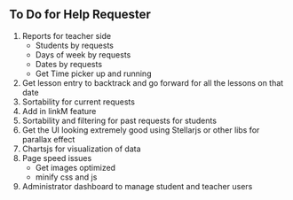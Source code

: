 To Do for Help Requester
-------------------------
1. Reports for teacher side
	* Students by requests
	* Days of week by requests
	* Dates by requests
	* Get Time picker up and running
2. Get lesson entry to backtrack and go forward for all the lessons on that date
3. Sortability for current requests
4. Add in linkM feature
5. Sortability and filtering for past requests for students
6. Get the UI looking extremely good using Stellarjs or other libs for parallax effect
7. Chartsjs for visualization of data
8. Page speed issues
	* Get images optimized
	* minify css and js
9. Administrator dashboard to manage student and teacher users